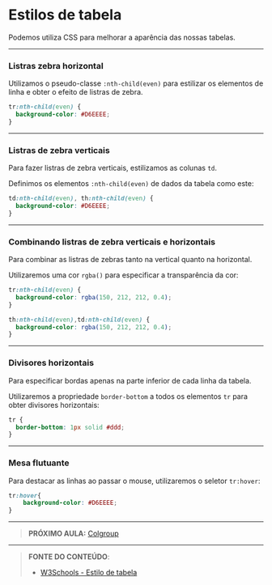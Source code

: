 # Estilos de tabela

Podemos utiliza CSS para melhorar a aparência das nossas tabelas.

---

### Listras zebra horizontal

Utilizamos o pseudo-classe `:nth-child(even)` para estilizar os elementos de linha e obter o efeito de listras de zebra.

```` css
tr:nth-child(even) {
  background-color: #D6EEEE;
}
````

***

### Listras de zebra verticais

Para fazer listras de zebra verticais, estilizamos as colunas `td`.

Definimos os elementos `:nth-child(even)` de dados da tabela como este:

```` css
td:nth-child(even), th:nth-child(even) {
  background-color: #D6EEEE;
}
````

***

### Combinando listras de zebra verticais e horizontais

Para combinar as listras de zebras tanto na vertical quanto na horizontal.

Utilizaremos uma cor  `rgba()` para especificar a transparência da cor:

```css
tr:nth-child(even) {
  background-color: rgba(150, 212, 212, 0.4);
}

th:nth-child(even),td:nth-child(even) {
  background-color: rgba(150, 212, 212, 0.4);
}
```

***

### Divisores horizontais

Para especificar bordas apenas na parte inferior de cada linha da tabela.

Utilizaremos a propriedade `border-bottom` a todos os elementos `tr` para obter divisores horizontais:

``` css
tr {
  border-bottom: 1px solid #ddd;
}
```

---

### Mesa flutuante

Para destacar as linhas ao passar o mouse, utilizaremos o seletor `tr:hover`:

``` css
tr:hover{
    background-color: #D6EEEE;
}
```

***

> **PRÓXIMO AULA:** [Colgroup](../6.8-colgroup)

***


> **FONTE DO CONTEÚDO**:
>
> - [W3Schools - Estilo de tabela](https://www.w3schools.com/html/html_table_styling.asp)